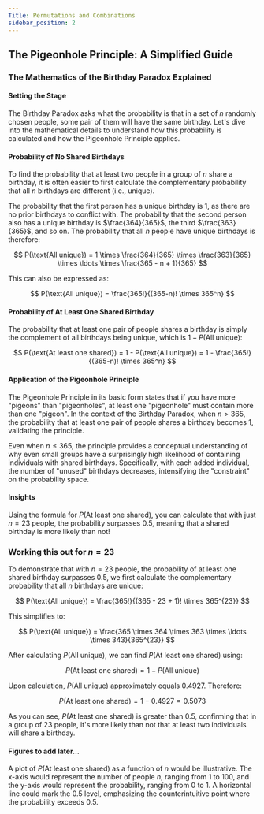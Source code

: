 ```yaml
---
Title: Permutations and Combinations
sidebar_position: 2
---
```


## The Pigeonhole Principle: A Simplified Guide

### The Mathematics of the Birthday Paradox Explained

#### Setting the Stage

The Birthday Paradox asks what the probability is that in a set of $n$ randomly chosen people, some pair of them will have the same birthday. Let's dive into the mathematical details to understand how this probability is calculated and how the Pigeonhole Principle applies.

#### Probability of No Shared Birthdays

To find the probability that at least two people in a group of $n$ share a birthday, it is often easier to first calculate the complementary probability that all $n$ birthdays are different (i.e., unique). 

The probability that the first person has a unique birthday is $1$, as there are no prior birthdays to conflict with. The probability that the second person also has a unique birthday is $\frac{364}{365}$, the third $\frac{363}{365}$, and so on. The probability that all $n$ people have unique birthdays is therefore:

$$
P(\text{All unique}) = 1 \times \frac{364}{365} \times \frac{363}{365} \times \ldots \times \frac{365 - n + 1}{365}
$$

This can also be expressed as:

$$
P(\text{All unique}) = \frac{365!}{(365-n)! \times 365^n}
$$

#### Probability of At Least One Shared Birthday

The probability that at least one pair of people shares a birthday is simply the complement of all birthdays being unique, which is $1 - P(\text{All unique})$:

$$
P(\text{At least one shared}) = 1 - P(\text{All unique}) = 1 - \frac{365!}{(365-n)! \times 365^n}
$$

#### Application of the Pigeonhole Principle

The Pigeonhole Principle in its basic form states that if you have more "pigeons" than "pigeonholes", at least one "pigeonhole" must contain more than one "pigeon". In the context of the Birthday Paradox, when $n > 365$, the probability that at least one pair of people shares a birthday becomes $1$, validating the principle.

Even when $n \leq 365$, the principle provides a conceptual understanding of why even small groups have a surprisingly high likelihood of containing individuals with shared birthdays. Specifically, with each added individual, the number of "unused" birthdays decreases, intensifying the "constraint" on the probability space.

#### Insights

Using the formula for $P(\text{At least one shared})$, you can calculate that with just $n = 23$ people, the probability surpasses $0.5$, meaning that a shared birthday is more likely than not!


### Working this out for $n = 23$
To demonstrate that with $n = 23$ people, the probability of at least one shared birthday surpasses 0.5, we first calculate the complementary probability that all $n$ birthdays are unique:

$$
P(\text{All unique}) = \frac{365!}{(365 - 23 + 1)! \times 365^{23}}
$$

This simplifies to:

$$
P(\text{All unique}) = \frac{365 \times 364 \times 363 \times \ldots \times 343}{365^{23}}
$$

After calculating $P(\text{All unique})$, we can find $P(\text{At least one shared})$ using:

$$
P(\text{At least one shared}) = 1 - P(\text{All unique})
$$

Upon calculation, $P(\text{All unique})$ approximately equals 0.4927. Therefore:

$$
P(\text{At least one shared}) = 1 - 0.4927 = 0.5073
$$

As you can see, $P(\text{At least one shared})$ is greater than 0.5, confirming that in a group of 23 people, it's more likely than not that at least two individuals will share a birthday.

#### Figures to add later...

A plot of $P(\text{At least one shared})$ as a function of $n$ would be illustrative. The x-axis would represent the number of people $n$, ranging from 1 to 100, and the y-axis would represent the probability, ranging from 0 to 1. A horizontal line could mark the $0.5$ level, emphasizing the counterintuitive point where the probability exceeds $0.5$.